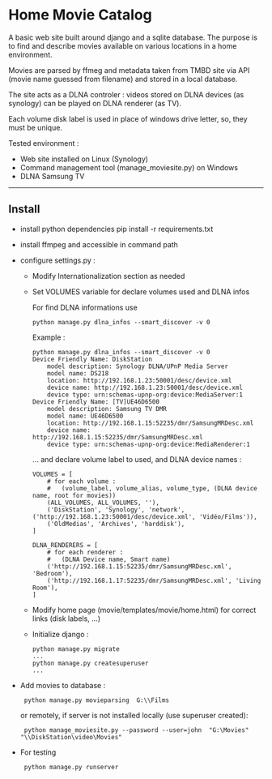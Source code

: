 # Home Movie Catalog

A basic web site built around django and a sqlite database. The purpose is to find and describe movies available on various locations in a home environment.
  
Movies are parsed by ffmeg and metadata taken from TMBD site via API (movie name guessed from filename) and stored in a local database.

The site acts as a DLNA controler : videos stored on DLNA devices (as synology) can be played on DLNA renderer (as TV).

Each volume disk label is used in place of windows drive letter, so, they must be unique.

Tested environment :
- Web site installed on Linux (Synology)
- Command management tool (manage_moviesite.py) on Windows
- DLNA Samsung TV
    
***
## Install

- install python dependencies
    pip install -r requirements.txt

- install ffmpeg and accessible in command path

- configure settings.py :
    
  - Modify Internationalization section as needed

  - Set VOLUMES variable for declare volumes used and DLNA infos

    For find DLNA informations use

        python manage.py dlna_infos --smart_discover -v 0
    
    Example :

        python manage.py dlna_infos --smart_discover -v 0
        Device Friendly Name: DiskStation
            model description: Synology DLNA/UPnP Media Server
            model name: DS218
            location: http://192.168.1.23:50001/desc/device.xml
            device name: http://192.168.1.23:50001/desc/device.xml
            device type: urn:schemas-upnp-org:device:MediaServer:1
        Device Friendly Name: [TV]UE46D6500
            model description: Samsung TV DMR
            model name: UE46D6500
            location: http://192.168.1.15:52235/dmr/SamsungMRDesc.xml
            device name: http://192.168.1.15:52235/dmr/SamsungMRDesc.xml
            device type: urn:schemas-upnp-org:device:MediaRenderer:1

    ... and declare volume label to used, and DLNA device names :

        VOLUMES = [
            # for each volume :
            #   (volume_label, volume_alias, volume_type, (DLNA device name, root for movies))
            (ALL_VOLUMES, ALL_VOLUMES, ''),
            ('DiskStation', 'Synology', 'network', ('http://192.168.1.23:50001/desc/device.xml', 'Vidéo/Films')),
            ('OldMedias', 'Archives', 'harddisk'),
        ]

        DLNA_RENDERERS = [
            # for each renderer :
            #   (DLNA Device name, Smart name)
            ('http://192.168.1.15:52235/dmr/SamsungMRDesc.xml', 'Bedroom'),
            ('http://192.168.1.17:52235/dmr/SamsungMRDesc.xml', 'Living Room'),
        ]

  - Modify home page (movie/templates/movie/home.html) for correct links (disk labels, ...)

  - Initialize django :

        python manage.py migrate
        ...
        python manage.py createsuperuser
        ...
 
 - Add movies to database :

        python manage.py movieparsing  G:\\Films

    or remotely, if  server is not installed locally (use superuser created):

        python manage_moviesite.py --password --user=john  "G:\Movies" "\\DiskStation\video\Movies"

 - For testing

        python manage.py runserver

